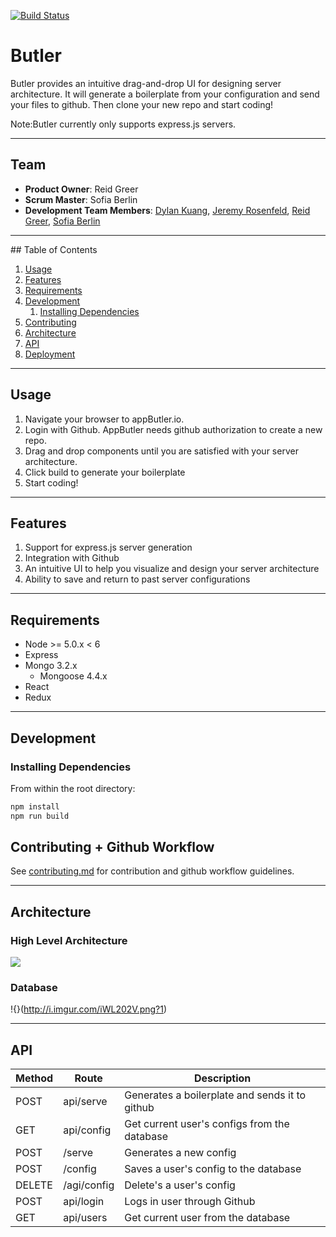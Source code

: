 [![Build Status](https://travis-ci.org/SpontaneousPlankton/AppButler.svg?branch=master)](https://travis-ci.org/SpontaneousPlankton/AppButler)
# Butler
Butler provides an intuitive drag-and-drop UI for designing server architecture. It will generate a boilerplate from your configuration and send your files to github. Then clone your new repo and start coding!

Note:Butler currently only supports express.js servers.

<hr>

## Team

  - __Product Owner__: Reid Greer
  - __Scrum Master__: Sofia Berlin
  - __Development Team Members__: [Dylan Kuang](https://github.com/dylanksup), [Jeremy Rosenfeld](https://github.com/jeremyir), [Reid Greer](https://github.com/jreidgreer), [Sofia Berlin](https://github.com/sofiamay)

<hr>
## Table of Contents

1. [Usage](#Usage)
1. [Features](#Features)
1. [Requirements](#requirements)
1. [Development](#development)
    1. [Installing Dependencies](#installing-dependencies)
1. [Contributing](#contributing)
1. [Architecture](#architecture)
1. [API](#api)
1. [Deployment](#deployment)

<hr>

## Usage

1. Navigate your browser to appButler.io.
2. Login with Github. AppButler needs github authorization to create a new repo.
3. Drag and drop components until you are satisfied with your server architecture.
4. Click build to generate your boilerplate
5. Start coding!

<hr>

## Features
1. Support for express.js server generation
1. Integration with Github 
1. An intuitive UI to help you visualize and design your server architecture
1. Ability to save and return to past server configurations


<hr>

## Requirements

- Node >= 5.0.x < 6 
- Express 
- Mongo 3.2.x
  - Mongoose 4.4.x
- React
- Redux 

<hr>

## Development

### Installing Dependencies
From within the root directory:

```sh
npm install
npm run build
```

## Contributing + Github Workflow

See [contributing.md](contributing.md) for contribution and github workflow guidelines.

<hr>

## Architecture
### High Level Architecture
![](http://i.imgur.com/fhjGcPf.png)
### Database
!{}(http://i.imgur.com/iWL202V.png?1)

<hr>

## API

| Method | Route      | Description                                    |
|--------|------------|------------------------------------------------|
| POST   | api/serve  | Generates a boilerplate and sends it to github |
| GET    | api/config | Get current user's configs from the database   |
| POST   | /serve     | Generates a new config                         |
| POST   | /config    | Saves a user's config to the database          |
| DELETE | /agi/config| Delete's a user's config                       |
| POST   | api/login  | Logs in user through Github                    |
| GET    | api/users  | Get current user from the database             |


